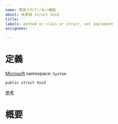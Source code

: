 ```yaml
---
name: 実装されていない機能
about: 未実装 struct Void
title: ''
labels: method or class or struct, not implement
assignees: ''

---
```


<!-- 該当するC#バージョンのタグをつける -->
<!-- .NET(Core/Standard)に実装されたときのC#バージョン -->

# 定義
<!-- Microsoftの公式ドキュメント。日本語でも英語版でもよい -->
<!-- namespace -->
<!-- クラス定義。Microsoftの公式ドキュメントからコピペ -->
<!-- (任意) 参考サイト。ないなら勝手に調べる -->

<!-- 例: -->
[Microsoft](https://learn.microsoft.com/ja-jp/dotnet/api/system.void)
namespace: `System`
```
public struct Void
```
[参考](https://example.com/void)

# 概要
<!-- この機能が何をするか具体的に書く -->
<!-- 例: -->
<!-- この構造体は `System.Reflection` の各機能から使用されるが、実際のアプリではほとんど使用しない -->
<!-- `Object` から継承したメンバしか持たず、固有のメンバは存在しない -->
